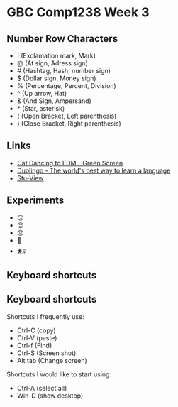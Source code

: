 # GBC Comp1238 Week 3 

## Number Row Characters
- ! (Exclamation mark, Mark)
- @ (At sign, Adress sign)
- \# (Hashtag, Hash, number sign)
- $ (Dollar sign, Money sign)
- % (Percentage, Percent, Division)
- ^ (Up arrow, Hat)
- & (And Sign, Ampersand)
- \* (Star, asterisk)
- ( (Open Bracket, Left parenthesis)
- ) (Close Bracket, Right parenthesis) 

## Links

- [Cat Dancing to EDM - Green Screen](https://www.youtube.com/watch?v=E3RcD6LleYU)
- [Duolingo - The world's best way to learn a language](https://www.duolingo.com/)
- [Stu-View](https://stuview.georgebrown.ca/)

## Experiments

- :confused:
- :expressionless:
- :rage:
- 🧮
- ⛹️‍♀️

## Keyboard shortcuts
## Keyboard shortcuts

Shortcuts I frequently use: 
- Ctrl-C (copy)
- Ctrl-V (paste)
- Ctrl-f (Find)
- Ctrl-S (Screen shot)
- Alt tab (Change screen)

Shortcuts I would like to start using: 
- Ctrl-A (select all)
- Win-D (show desktop)


